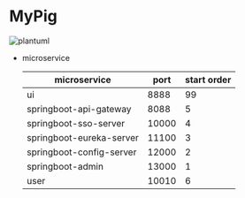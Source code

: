 # MyPig



![plantuml](http://www.plantuml.com/plantuml/png/nLVlQu906FxkNt7WjsxIQciGH6IRn23OIFPX4C7jj2Or7MgDqTl_llFKVlWhTMOl6Ez9zzpxFlVSemuSbzYkPhY425AT8GW2YWPuFxWIU9o23aZzjWrpWUXghI4w7B-X4W5NgHtNGSo7PRb8rhuC4z7HH2d2YjY2QrIEByZ9esNEZGLITNkZsyK9QKDVRFjvxSNZIt6Yh6rzIKfn8junGbetOhlUcZrfUhk14WPH2Gj-5JW6CGkk-E0qPWm1jjOEKdl3-_oGXGiU_oiZS0O3MCAnya5-VGw7eAel2FKaa61i4OtVv9Fxi3Ou2TtkGRT9xeUMPCuKGD-LyO6vpYqx_GrMWYGr67fG3uST4LV_8R_-uhviM3OaAs9ItGw80ZfHdeu9Bzuvcxfs6FYfNWz3Y6LXafDsG1DTCvnevzptcgpPQPJs_Uc0VHvVF6TaTGwdQ5cTKrcMYoyEoeeuha5LdTZqCo10xBIzpXl8ln8MPpfWCcCQYD2EUy6zVtUUx55vzZmZIkEMd5XH7zozgW2QLO7Jv7iqpGt57Mb_ytYV-_wnFaUJs0cXnFlKgdoRyVpjx3FesAVJqBp57egzzk1ag2bto-PPkbACAUSEddd2uhnlkaLZKmLEjgAA-PblB9L0POgpH5LLGMsTNILGeJ9h_a0SwAR6Fqp_0000)


* microservice

    microservice             | port  | start order |
    ------------------------ | ----- | ----------- |
    ui                       | 8888  | 99          |
    springboot-api-gateway   | 8088  | 5           |
    springboot-sso-server    | 10000 | 4           |
    springboot-eureka-server | 11100 | 3           |
    springboot-config-server | 12000 | 2           |
    springboot-admin         | 13000 | 1           |
    user                     | 10010 | 6           |
